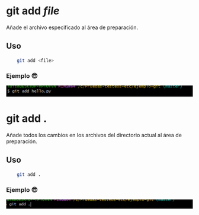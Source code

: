 # git add *file*
Añade el archivo especificado al área de preparación.

## Uso
```bash
    git add <file>
```
### Ejemplo 😎
![Ejemplo de uso de add <file>](./recursos/git_add-file-.png "Ejemplo de git add <file>")


# git add .
Añade todos los cambios en los archivos del directorio actual al área de preparación.

## Uso
```bash
    git add .
```
### Ejemplo 😎
![Ejemplo de uso de add .](./recursos/git_add.png "Ejemplo de git add .")

